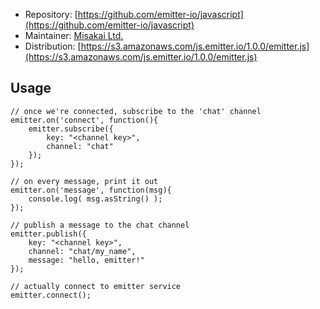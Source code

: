 ﻿* Repository: [https://github.com/emitter-io/javascript](https://github.com/emitter-io/javascript)
* Maintainer: [Misakai Ltd.](http://misakai.com)
* Distribution: [https://s3.amazonaws.com/js.emitter.io/1.0.0/emitter.js](https://s3.amazonaws.com/js.emitter.io/1.0.0/emitter.js)

## Usage

```
// once we're connected, subscribe to the 'chat' channel
emitter.on('connect', function(){
	emitter.subscribe({
		key: "<channel key>",
		channel: "chat"
	});
});

// on every message, print it out
emitter.on('message', function(msg){
	console.log( msg.asString() );
});

// publish a message to the chat channel
emitter.publish({
	key: "<channel key>",
	channel: "chat/my_name",
	message: "hello, emitter!"
});

// actually connect to emitter service
emitter.connect();
```